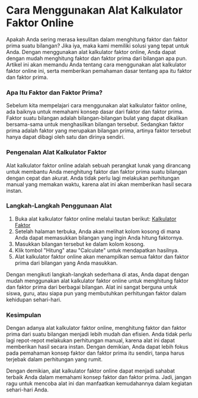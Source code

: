 Cara Menggunakan Alat Kalkulator Faktor Online
==============================================

Apakah Anda sering merasa kesulitan dalam menghitung faktor dan faktor prima suatu bilangan? Jika iya, maka kami memiliki solusi yang tepat untuk Anda. Dengan menggunakan alat kalkulator faktor online, Anda dapat dengan mudah menghitung faktor dan faktor prima dari bilangan apa pun. Artikel ini akan memandu Anda tentang cara menggunakan alat kalkulator faktor online ini, serta memberikan pemahaman dasar tentang apa itu faktor dan faktor prima.

### Apa Itu Faktor dan Faktor Prima?

Sebelum kita mempelajari cara menggunakan alat kalkulator faktor online, ada baiknya untuk memahami konsep dasar dari faktor dan faktor prima. Faktor suatu bilangan adalah bilangan-bilangan bulat yang dapat dikalikan bersama-sama untuk menghasilkan bilangan tersebut. Sedangkan faktor prima adalah faktor yang merupakan bilangan prima, artinya faktor tersebut hanya dapat dibagi oleh satu dan dirinya sendiri.

### Pengenalan Alat Kalkulator Faktor

Alat kalkulator faktor online adalah sebuah perangkat lunak yang dirancang untuk membantu Anda menghitung faktor dan faktor prima suatu bilangan dengan cepat dan akurat. Anda tidak perlu lagi melakukan perhitungan manual yang memakan waktu, karena alat ini akan memberikan hasil secara instan.

### Langkah-Langkah Penggunaan Alat

1. Buka alat kalkulator faktor online melalui tautan berikut: [Kalkulator Faktor](https://www.onlinecalculatorsfree.com/id/math/factor-calculator.html)
2. Setelah halaman terbuka, Anda akan melihat kolom kosong di mana Anda dapat memasukkan bilangan yang ingin Anda hitung faktornya.
3. Masukkan bilangan tersebut ke dalam kolom kosong.
4. Klik tombol "Hitung" atau "Calculate" untuk mendapatkan hasilnya.
5. Alat kalkulator faktor online akan menampilkan semua faktor dan faktor prima dari bilangan yang Anda masukkan.

Dengan mengikuti langkah-langkah sederhana di atas, Anda dapat dengan mudah menggunakan alat kalkulator faktor online untuk menghitung faktor dan faktor prima dari berbagai bilangan. Alat ini sangat berguna untuk siswa, guru, atau siapa pun yang membutuhkan perhitungan faktor dalam kehidupan sehari-hari.

### Kesimpulan

Dengan adanya alat kalkulator faktor online, menghitung faktor dan faktor prima dari suatu bilangan menjadi lebih mudah dan efisien. Anda tidak perlu lagi repot-repot melakukan perhitungan manual, karena alat ini dapat memberikan hasil secara instan. Dengan demikian, Anda dapat lebih fokus pada pemahaman konsep faktor dan faktor prima itu sendiri, tanpa harus terjebak dalam perhitungan yang rumit.

Dengan demikian, alat kalkulator faktor online dapat menjadi sahabat terbaik Anda dalam memahami konsep faktor dan faktor prima. Jadi, jangan ragu untuk mencoba alat ini dan manfaatkan kemudahannya dalam kegiatan sehari-hari Anda.